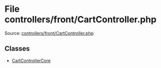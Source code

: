 File controllers/front/CartController.php
=========

Source: [controllers/front/CartController.php](https://github.com/PrestaShop/PrestaShop/blob/1.5.4.0/controllers/front/CartController.php)


Classes
-------

* [CartControllerCore](class.CartControllerCore.md)

